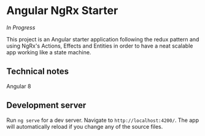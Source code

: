# Angular NgRx Starter

*In Progress*

This project is an Angular starter application following the redux pattern and using NgRx's Actions, Effects and Entities in order to have a neat scalable app working like a state machine.

## Technical notes

Angular 8

## Development server

Run `ng serve` for a dev server. Navigate to `http://localhost:4200/`. The app will automatically reload if you change any of the source files.

